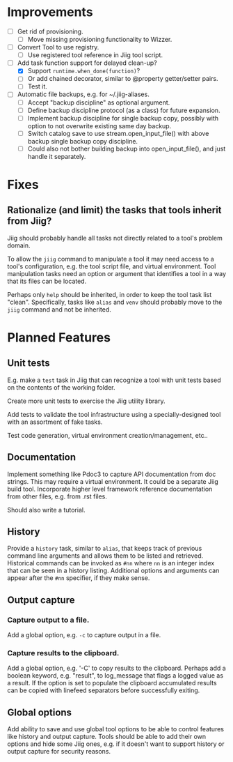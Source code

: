# Improvements

* [ ] Get rid of provisioning.
  * [ ] Move missing provisioning functionality to Wizzer.

* [ ] Convert Tool to use registry.
    * [ ] Use registered tool reference in Jiig tool script.

* [ ] Add task function support for delayed clean-up?
    * [X] Support `runtime.when_done(function)`? 
    * [ ] Or add chained decorator, similar to @property getter/setter pairs.
    * [ ] Test it.

* [ ] Automatic file backups, e.g. for ~/.jiig-aliases.
    * [ ] Accept "backup discipline" as optional argument.
    * [ ] Define backup discipline protocol (as a class) for future expansion.
    * [ ] Implement backup discipline for single backup copy, possibly with
          option to not overwrite existing same day backup.
    * [ ] Switch catalog save to use stream.open_input_file() with above backup
          single backup copy discipline.
    * [ ] Could also not bother building backup into open_input_file(), and just
          handle it separately.

# Fixes

## Rationalize (and limit) the tasks that tools inherit from Jiig? 

Jiig should probably handle all tasks not directly related to a tool's problem
domain.

To allow the `jiig` command to manipulate a tool it may need access to a tool's
configuration, e.g. the tool script file, and virtual environment. Tool
manipulation tasks need an option or argument that identifies a tool in a way
that its files can be located.

Perhaps only `help` should be inherited, in order to keep the tool task list
"clean". Specifically, tasks like `alias` and `venv` should probably move to the
`jiig` command and not be inherited.

# Planned Features

## Unit tests

E.g. make a `test` task in Jiig that can recognize a tool with unit tests based
on the contents of the working folder.

Create more unit tests to exercise the Jiig utility library.

Add tests to validate the tool infrastructure using a specially-designed tool
with an assortment of fake tasks.

Test code generation, virtual environment creation/management, etc..


## Documentation

Implement something like Pdoc3 to capture API documentation from doc strings.
This may require a virtual environment. It could be a separate Jiig build tool.
Incorporate higher level framework reference documentation from other files,
e.g. from .rst files.

Should also write a tutorial.

## History

Provide a `history` task, similar to `alias`, that keeps track of previous
command line arguments and allows them to be listed and retrieved. Historical
commands can be invoked as `#nn` where `nn` is an integer index that can be seen
in a history listing. Additional options and arguments can appear after the
`#nn` specifier, if they make sense.

## Output capture

### Capture output to a file.

Add a global option, e.g. `-c` to capture output in a file.

### Capture results to the clipboard.

Add a global option, e.g. '-C' to copy results to the clipboard. Perhaps add a
boolean keyword, e.g. "result", to log_message that flags a logged value as a
result. If the option is set to populate the clipboard accumulated results can
be copied with linefeed separators before successfully exiting.

## Global options

Add ability to save and use global tool options to be able to control features
like history and output capture. Tools should be able to add their own options
and hide some Jiig ones, e.g. if it doesn't want to support history or output
capture for security reasons.
